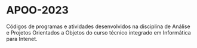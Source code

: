 # APOO-2023

Códigos de programas e atividades desenvolvidos na disciplina de Análise e Projetos Orientados a Objetos do curso técnico integrado em Informática para Intenet.


